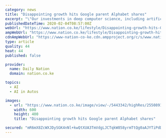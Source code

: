 ```yaml
---
category: news
title: "Disappointing growth hits Google parent Alphabet shares"
excerpt: "\"Our investments in deep computer science, including artificial intelligence, ambient computing and cloud computing ... Alphabet's \"other bets\" which include Waymo autonomous vehicles, life sciences and drone delivery, took in $172 million in revenue in the final three months of the year, ending the 12 months with a big operating loss."
publishedDateTime: 2020-02-04T08:57:00Z
webUrl: "https://www.nation.co.ke/lifestyle/Disappointing-growth-hits-Google-parent-Alphabet-shares/1190-5443324-11qmoo3z/index.html"
ampWebUrl: "https://www.nation.co.ke/lifestyle/Disappointing-growth-hits-Google-parent-Alphabet-shares/1190-5443324-view-asAMP-q6si11z/index.html"
cdnAmpWebUrl: "https://www-nation-co-ke.cdn.ampproject.org/c/s/www.nation.co.ke/lifestyle/Disappointing-growth-hits-Google-parent-Alphabet-shares/1190-5443324-view-asAMP-q6si11z/index.html"
type: article
quality: 44
heat: 44
published: false

provider:
  name: Daily Nation
  domain: nation.co.ke

topics:
  - AI
  - AI in Autos

images:
  - url: "https://www.nation.co.ke/image/view/-/5443342/highRes/2550891/-/srt78o/-/GOOPIC.jpg"
    width: 600
    height: 400
    title: "Disappointing growth hits Google parent Alphabet shares"

secured: "mR6mX8ZcWXJDySGK4nNl+kwQtXUA3TmVdgLJCTqkW858yrmTtQg0aAJYTiPdDSsuRtcoCjFKsXjyNNfXW8ISmAuSpsruQ3CkmM0nEELBZA99oNOhb8ZDUYMVpWNuZLmE2lY934W7nZtTAyVYtVBHYZyH5pb/TLZ/GrUzvoVlqLg0KQmvbhLGQvJ7RSUV4EYJJt4vv2FZJ9f3s02sJKE8wasTH4h1rQIkWxryUxP2QH+yOq1qJ+fyprXErP+xpQYFhbi4HgV29XPnfv7WIUe1P+EKjWkWBgPu9+dyZhMpperXocha5UmXp2biH9kr8L9aV52bUf2terfnj0nhnY3GytAP6es/EiO6xztTpcafI88d2IjFYWRmzUcJRqysFwHGIONZARpbOYv3GhcaJwO2pcGPKMyUIYRa9jeU5+SHlyEszFb4xo3TWAVRbynT58SUrDWS/O+ZdAI4JQQcRSKxIRFUVTcC0Ne3trGkMK+QliM=;vRk4fJ40ATZgPBdeSXNXLw=="
---
```


